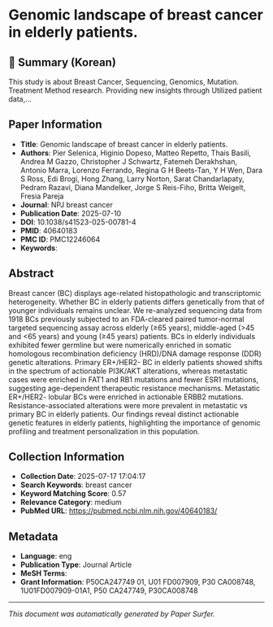 # Genomic landscape of breast cancer in elderly patients.

## 📝 Summary (Korean)
This study is about Breast Cancer, Sequencing, Genomics, Mutation. Treatment Method research. Providing new insights through Utilized patient data,...

## Paper Information
- **Title**: Genomic landscape of breast cancer in elderly patients.
- **Authors**: Pier Selenica, Higinio Dopeso, Matteo Repetto, Thais Basili, Andrea M Gazzo, Christopher J Schwartz, Fatemeh Derakhshan, Antonio Marra, Lorenzo Ferrando, Regina G H Beets-Tan, Y H Wen, Dara S Ross, Edi Brogi, Hong Zhang, Larry Norton, Sarat Chandarlapaty, Pedram Razavi, Diana Mandelker, Jorge S Reis-Fiho, Britta Weigelt, Fresia Pareja
- **Journal**: NPJ breast cancer
- **Publication Date**: 2025-07-10
- **DOI**: 10.1038/s41523-025-00781-4
- **PMID**: 40640183
- **PMC ID**: PMC12246064
- **Keywords**: 

## Abstract
Breast cancer (BC) displays age-related histopathologic and transcriptomic heterogeneity. Whether BC in elderly patients differs genetically from that of younger individuals remains unclear. We re-analyzed sequencing data from 1918 BCs previously subjected to an FDA-cleared paired tumor-normal targeted sequencing assay across elderly (≥65 years), middle-aged (>45 and <65 years) and young (≥45 years) patients. BCs in elderly individuals exhibited fewer germline but were numerically enriched in somatic homologous recombination deficiency (HRD)/DNA damage response (DDR) genetic alterations. Primary ER+/HER2- BC in elderly patients showed shifts in the spectrum of actionable PI3K/AKT alterations, whereas metastatic cases were enriched in FAT1 and RB1 mutations and fewer ESR1 mutations, suggesting age-dependent therapeutic resistance mechanisms. Metastatic ER+/HER2- lobular BCs were enriched in actionable ERBB2 mutations. Resistance-associated alterations were more prevalent in metastatic vs primary BC in elderly patients. Our findings reveal distinct actionable genetic features in elderly patients, highlighting the importance of genomic profiling and treatment personalization in this population.

## Collection Information
- **Collection Date**: 2025-07-17 17:04:17
- **Search Keywords**: breast cancer
- **Keyword Matching Score**: 0.57
- **Relevance Category**: medium
- **PubMed URL**: https://pubmed.ncbi.nlm.nih.gov/40640183/

## Metadata
- **Language**: eng
- **Publication Type**: Journal Article
- **MeSH Terms**: 
- **Grant Information**: P50CA247749 01, U01 FD007909, P30 CA008748, 1U01FD007909-01A1, P50 CA247749, P30CA008748

---
*This document was automatically generated by Paper Surfer.*
